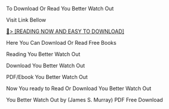 To Download Or Read You Better Watch Out

Visit Link Bellow

<a href="https://uk.ebookarea.xyz/?book=203579200-you-better-watch-out">📖&gt; [READING NOW AND EASY TO DOWNLOAD]</a>

Here You Can Download Or Read Free Books

Reading You Better Watch Out

Download You Better Watch Out

PDF/Ebook You Better Watch Out

Now You ready to Read Or Download You Better Watch Out

You Better Watch Out by (James S. Murray) PDF Free Download
